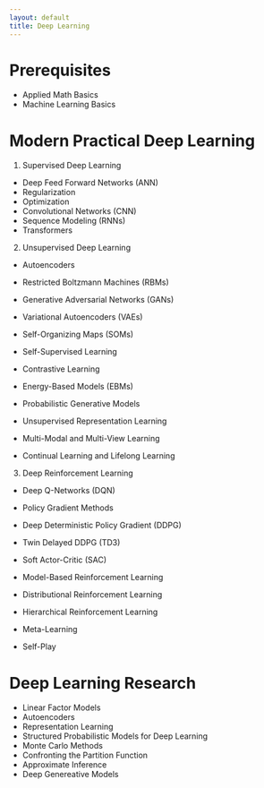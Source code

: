 ```yaml
---
layout: default
title: Deep Learning
---
```

# Prerequisites
- Applied Math Basics
- Machine Learning Basics

# Modern Practical Deep Learning
1. Supervised Deep Learning
- Deep Feed Forward Networks (ANN)
- Regularization
- Optimization
- Convolutional Networks (CNN)
- Sequence Modeling (RNNs)
- Transformers
  
2. Unsupervised Deep Learning
- Autoencoders
- Restricted Boltzmann Machines (RBMs)
- Generative Adversarial Networks (GANs)
- Variational Autoencoders (VAEs)
- Self-Organizing Maps (SOMs)
- Self-Supervised Learning

- Contrastive Learning
- Energy-Based Models (EBMs)
- Probabilistic Generative Models
- Unsupervised Representation Learning
- Multi-Modal and Multi-View Learning
- Continual Learning and Lifelong Learning

3. Deep Reinforcement Learning
- Deep Q-Networks (DQN)
- Policy Gradient Methods

- Deep Deterministic Policy Gradient (DDPG)
- Twin Delayed DDPG (TD3)
- Soft Actor-Critic (SAC)
  
- Model-Based Reinforcement Learning
- Distributional Reinforcement Learning
- Hierarchical Reinforcement Learning
  
- Meta-Learning
- Self-Play

#  Deep Learning Research
- Linear Factor Models
- Autoencoders
- Representation Learning
- Structured Probabilistic Models for Deep Learning
- Monte Carlo Methods
- Confronting the Partition Function
- Approximate Inference
- Deep Genereative Models
